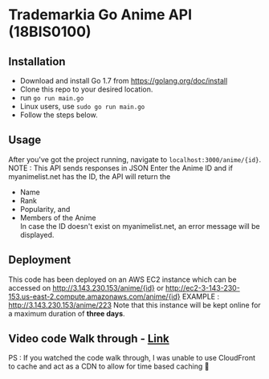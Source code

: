 # Trademarkia Go Anime API (18BIS0100)


## Installation
- Download  and install Go 1.7 from https://golang.org/doc/install
- Clone this repo to your desired location.
- run `go run main.go`
- Linux users, use `sudo go run main.go`
- Follow the steps below.


## Usage
After you've got the project running, navigate to `localhost:3000/anime/{id}`.
NOTE : This API sends responses in JSON
Enter the Anime ID and if myanimelist.net has the ID, the API will return the
* Name 
* Rank
* Popularity, and
* Members of the Anime <br />
In case the ID doesn't exist on myanimelist.net, an error message will be displayed.

## Deployment
This code has been deployed on an AWS EC2 instance which can be accessed on http://3.143.230.153/anime/{id} 
or http://ec2-3-143-230-153.us-east-2.compute.amazonaws.com/anime/{id}
EXAMPLE :  http://3.143.230.153/anime/223 
Note that this instance will be kept online for a maximum duration of **three days**.

## Video code Walk through - [Link](https://drive.google.com/file/d/1OvJ2NWR_aQ0QWeRqdVNI0lvE4IPlEb_x/view?usp=sharing) 
 PS : If you watched the code walk through, I was unable to use CloudFront to cache and act as a CDN to allow for time based caching :grimacing:
